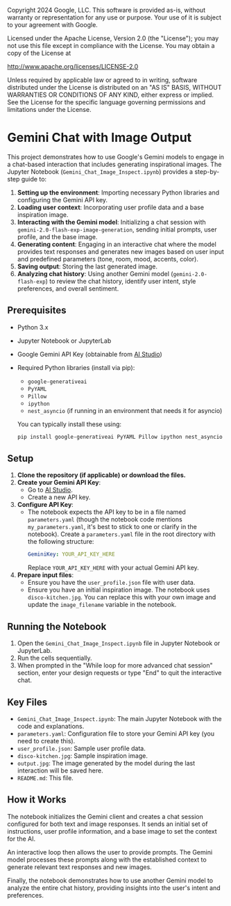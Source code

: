 Copyright 2024 Google, LLC. This software is provided as-is, without warranty or representation for any use or purpose. Your use of it is subject to your agreement with Google.

Licensed under the Apache License, Version 2.0 (the "License"); you may not use this file except in compliance with the License. You may obtain a copy of the License at

http://www.apache.org/licenses/LICENSE-2.0

Unless required by applicable law or agreed to in writing, software distributed under the License is distributed on an "AS IS" BASIS, WITHOUT WARRANTIES OR CONDITIONS OF ANY KIND, either express or implied. See the License for the specific language governing permissions and limitations under the License.

# Gemini Chat with Image Output

This project demonstrates how to use Google's Gemini models to engage in a chat-based interaction that includes generating inspirational images. The Jupyter Notebook (`Gemini_Chat_Image_Inspect.ipynb`) provides a step-by-step guide to:

1.  **Setting up the environment**: Importing necessary Python libraries and configuring the Gemini API key.
2.  **Loading user context**: Incorporating user profile data and a base inspiration image.
3.  **Interacting with the Gemini model**: Initializing a chat session with `gemini-2.0-flash-exp-image-generation`, sending initial prompts, user profile, and the base image.
4.  **Generating content**: Engaging in an interactive chat where the model provides text responses and generates new images based on user input and predefined parameters (tone, room, mood, accents, color).
5.  **Saving output**: Storing the last generated image.
6.  **Analyzing chat history**: Using another Gemini model (`gemini-2.0-flash-exp`) to review the chat history, identify user intent, style preferences, and overall sentiment.

## Prerequisites

*   Python 3.x
*   Jupyter Notebook or JupyterLab
*   Google Gemini API Key (obtainable from [AI Studio](https://aistudio.google.com/))
*   Required Python libraries (install via pip):
    *   `google-generativeai`
    *   `PyYAML`
    *   `Pillow`
    *   `ipython`
    *   `nest_asyncio` (if running in an environment that needs it for asyncio)

    You can typically install these using:
    ```bash
    pip install google-generativeai PyYAML Pillow ipython nest_asyncio
    ```

## Setup

1.  **Clone the repository (if applicable) or download the files.**
2.  **Create your Gemini API Key**:
    *   Go to [AI Studio](https://aistudio.google.com/).
    *   Create a new API key.
3.  **Configure API Key**:
    *   The notebook expects the API key to be in a file named `parameters.yaml` (though the notebook code mentions `my_parameters.yaml`, it's best to stick to one or clarify in the notebook). Create a `parameters.yaml` file in the root directory with the following structure:
        ```yaml
        GeminiKey: YOUR_API_KEY_HERE
        ```
        Replace `YOUR_API_KEY_HERE` with your actual Gemini API key.
4.  **Prepare input files**:
    *   Ensure you have the `user_profile.json` file with user data.
    *   Ensure you have an initial inspiration image. The notebook uses `disco-kitchen.jpg`. You can replace this with your own image and update the `image_filename` variable in the notebook.

## Running the Notebook

1.  Open the `Gemini_Chat_Image_Inspect.ipynb` file in Jupyter Notebook or JupyterLab.
2.  Run the cells sequentially.
3.  When prompted in the "While loop for more advanced chat session" section, enter your design requests or type "End" to quit the interactive chat.

## Key Files

*   `Gemini_Chat_Image_Inspect.ipynb`: The main Jupyter Notebook with the code and explanations.
*   `parameters.yaml`: Configuration file to store your Gemini API key (you need to create this).
*   `user_profile.json`: Sample user profile data.
*   `disco-kitchen.jpg`: Sample inspiration image.
*   `output.jpg`: The image generated by the model during the last interaction will be saved here.
*   `README.md`: This file.

## How it Works

The notebook initializes the Gemini client and creates a chat session configured for both text and image responses. It sends an initial set of instructions, user profile information, and a base image to set the context for the AI.

An interactive loop then allows the user to provide prompts. The Gemini model processes these prompts along with the established context to generate relevant text responses and new images.

Finally, the notebook demonstrates how to use another Gemini model to analyze the entire chat history, providing insights into the user's intent and preferences.
